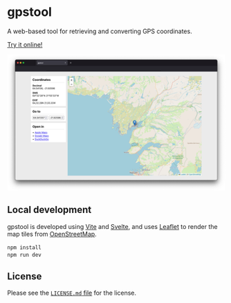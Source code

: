 # gpstool

A web-based tool for retrieving and converting GPS coordinates.

[Try it online!](garraflavatra.github.io/gpstool/)

![Screenshot](./.github/screenshot.png)

## Local development

gpstool is developed using [Vite](https://vitejs.dev/) and [Svelte](https://svelte.dev/), and uses [Leaflet](https://leafletjs.com/) to render the map tiles from [OpenStreetMap](https://www.openstreetmap.org/).

```bash
npm install
npm run dev
```

## License

Please see the [`LICENSE.md` file](./LICENSE.md) for the license.
